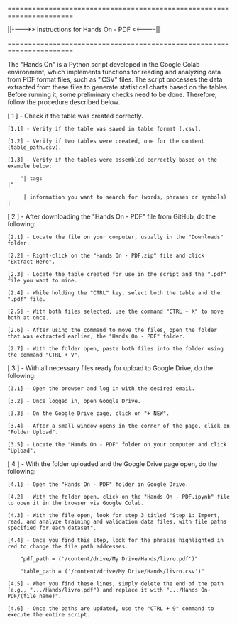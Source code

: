 ======================================================================

||---->> Instructions for Hands On - PDF <<----||

======================================================================

The "Hands On" is a Python script developed in the Google Colab environment, which implements functions for reading and analyzing data from PDF format files, such as ".CSV" files. The script processes the data extracted from these files to generate statistical charts based on the tables. Before running it, some preliminary checks need to be done. Therefore, follow the procedure described below.

[ 1 ] - Check if the table was created correctly.

	[1.1] - Verify if the table was saved in table format (.csv).
	
	[1.2] - Verify if two tables were created, one for the content (table_path.csv).
	
	[1.3] - Verify if the tables were assembled correctly based on the example below:

		"| tags                                                           |"
		
		 | information you want to search for (words, phrases or symbols) |
		 
[ 2 ] - After downloading the "Hands On - PDF" file from GitHub, do the following:

	[2.1] - Locate the file on your computer, usually in the "Downloads" folder.
	
	[2.2] - Right-click on the "Hands On - PDF.zip" file and click "Extract Here".
	
	[2.3] - Locate the table created for use in the script and the ".pdf" file you want to mine.
	
	[2.4] - While holding the "CTRL" key, select both the table and the ".pdf" file.
	
	[2.5] - With both files selected, use the command "CTRL + X" to move both at once.
	
	[2.6] - After using the command to move the files, open the folder that was extracted earlier, the "Hands On - PDF" folder.
	
	[2.7] - With the folder open, paste both files into the folder using the command "CTRL + V".
	

[ 3 ] - With all necessary files ready for upload to Google Drive, do the following:

	[3.1] - Open the browser and log in with the desired email.
	
	[3.2] - Once logged in, open Google Drive.
	
	[3.3] - On the Google Drive page, click on "+ NEW".
	
	[3.4] - After a small window opens in the corner of the page, click on "Folder Upload".
	
	[3.5] - Locate the "Hands On - PDF" folder on your computer and click "Upload".
	

[ 4 ] - With the folder uploaded and the Google Drive page open, do the following:

	[4.1] - Open the "Hands On - PDF" folder in Google Drive.
	
	[4.2] - With the folder open, click on the "Hands On - PDF.ipynb" file to open it in the browser via Google Colab.
	
	[4.3] - With the file open, look for step 3 titled "Step 1: Import, read, and analyze training and validation data files, with file paths specified for each dataset".
	
	[4.4] - Once you find this step, look for the phrases highlighted in red to change the file path addresses.
	
		"pdf_path = ('/content/drive/My Drive/Hands/livro.pdf')"
	
		"table_path = ('/content/drive/My Drive/Hands/livro.csv')"
	
	[4.5] - When you find these lines, simply delete the end of the path (e.g., ".../Hands/livro.pdf") and replace it with ".../Hands On-PDF/(file_name)".
	
	[4.6] - Once the paths are updated, use the "CTRL + 9" command to execute the entire script.
